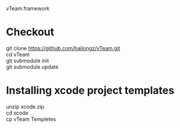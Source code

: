 vTeam.framework

# Checkout 

git clone https://github.com/hailongz/vTeam.git <br />
cd vTeam  <br />
git submodule init  <br />
git submodule update <br />


# Installing xcode project templates

unzip xcode.zip <br />
cd xcode <br />
cp vTeam Templetes <br />

